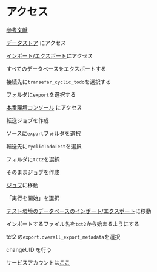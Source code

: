 # アクセス

[参考文献](https://firebase.google.com/docs/firestore/manage-data/export-import?hl=ja)

[データストア](https://console.cloud.google.com/datastore/databases?hl=ja&project=cyclictodo)
にアクセス

[インポート/エクスポート](https://console.cloud.google.com/firestore/databases/-default-/import-export?hl=ja&project=cyclictodo)にアクセス

すべてのデータベースをエクスポートする

接続先に`transefar_cyclic_todo`を選択する

フォルダに`export`を選択する

[本番環境コンソール](<https://console.cloud.google.com/storage/browser?hl=ja&project=cyclictodo&pageState=(%22StorageBucketsTable%22:(%22f%22:%22%255B%255D%22,%22s%22:%5B(%22i%22:%22name%22,%22s%22:%220%22)%5D,%22r%22:30))&prefix=&forceOnBucketsSortingFiltering=true>)
にアクセス

転送ジョブを作成

ソースに`export`フォルダを選択

転送先に`cyclicTodoTest`を選択

フォルダに`tct2`を選択

そのままジョブを作成

[ジョブ](https://console.cloud.google.com/transfer/jobs/transferJobs%2F17603283307212229982/monitoring?hl=ja&project=cyclictodo)に移動

「実行を開始」を選択

[テスト環境のデータベースのインポート/エクスポート](https://console.cloud.google.com/firestore/databases/-default-/import-export?hl=ja&project=todolist-37a07)に移動

インポートするファイル名を`tct2`から始まるようにする

tct2 の`export.overall_export_metadata`を選択

changeUID を行う

サービスアカウントは[ここ](https://console.cloud.google.com/iam-admin/serviceaccounts?authuser=0&hl=ja&project=todolist-37a07)
